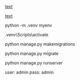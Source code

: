 [text](https://medium.com/@bhuwan.pandey9867/google-authentication-with-django-and-react-7ee27cb3e3ea)

[text](https://www.youtube.com/watch?v=YAY0wBQtcho)




python -m .venv myenv

.venv\Scripts\activate

python manage.py makemigrations

python manage.py migrate

python manage.py runserver

user: admin
pass: admin